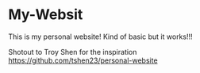 # My-Websit

This is my personal website! Kind of basic but it works!!!

Shotout to Troy Shen for the inspiration
https://github.com/tshen23/personal-website
